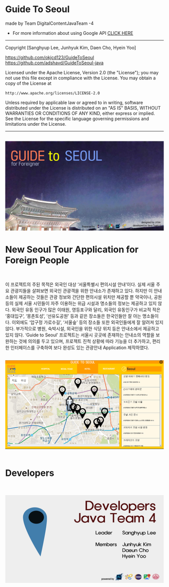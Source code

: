 # Guide To Seoul

made by Team DigitalContentJavaTeam -4

* For more information about using Google API <a href = "https://okjcd123.github.io/OSS12/"> CLICK HERE </a>

***

Copyright [Sanghyup Lee, Junhyuk Kim, Daen Cho, Hyein Yoo]

https://github.com/okjcd123/GuideToSeoul <br>
https://github.com/adshavd/GuideToSeoul-java <br>


Licensed under the Apache License, Version 2.0 (the "License");
you may not use this file except in compliance with the License.
You may obtain a copy of the License at

    http://www.apache.org/licenses/LICENSE-2.0

Unless required by applicable law or agreed to in writing, software
distributed under the License is distributed on an "AS IS" BASIS,
WITHOUT WARRANTIES OR CONDITIONS OF ANY KIND, either express or implied.
See the License for the specific language governing permissions and
limitations under the License.

***
<div align="center">
  <img src="introduceImage/background(git).png">
</div>

# New Seoul Tour Application for Foreign People
<br>

이 프로젝트의 주된 목적은 외국인 대상 ‘서울특별시 편의시설 안내’이다. 실제 서울 주요 관광지들을 살펴보면 외국인 관광객을 위한 안내소가 존재하고 있다. 하지만 이 안내소들이 제공하는 것들은 관광 정보와 간단한 편의시설 위치만 제공할 뿐 약국이나, 공원 등의 실제 서울 시민들이 자주 이용하는 위급 시설과 명소들의 정보는 제공하고 있지 않다. 외국인 유동 인구가 많은 이태원, 영등포구와 달리, 외국인 유동인구가 비교적 적은 ‘홍대입구’, ‘몽촌토성’, ‘선유도공원’ 등과 같은 장소들은 한국인들만 잘 아는 명소들이다. 이외에도 ‘압구정 가로수길’, ‘서울숲’ 등의 장소들 또한 외국인들에게 잘 알려져 있지 않다. 부가적으로 병원, 숙박시설, 외국인을 위한 식당 위치 등은 안내소에서 제공하고 있지 않다.
 ‘Guide to Seoul’ 프로젝트는 서울시 곳곳에 존재하는 안내소의 역할을 보완하는 것에 의의를 두고 있으며, 프로젝트 진척 상황에 따라 기능을 더 추가하고, 편리한 인터페이스를 구축하여 보다 완성도 있는 관광안내 Application 제작하였다.


<div align="center">
  <img src="introduceImage/capture1.PNG"><br><br>
</div>

# Developers
<br>
<div align="center">
  <img src="introduceImage/ending1.png"><br><br>
</div>

